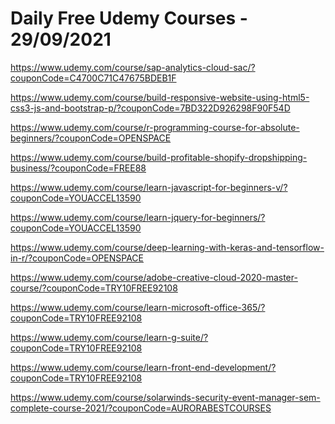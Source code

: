 # Daily Free Udemy Courses - 29/09/2021

https://www.udemy.com/course/sap-analytics-cloud-sac/?couponCode=C4700C71C47675BDEB1F
https://www.udemy.com/course/build-responsive-website-using-html5-css3-js-and-bootstrap-p/?couponCode=7BD322D926298F90F54D
https://www.udemy.com/course/r-programming-course-for-absolute-beginners/?couponCode=OPENSPACE
https://www.udemy.com/course/build-profitable-shopify-dropshipping-business/?couponCode=FREE88
https://www.udemy.com/course/learn-javascript-for-beginners-v/?couponCode=YOUACCEL13590
https://www.udemy.com/course/learn-jquery-for-beginners/?couponCode=YOUACCEL13590
https://www.udemy.com/course/deep-learning-with-keras-and-tensorflow-in-r/?couponCode=OPENSPACE
https://www.udemy.com/course/adobe-creative-cloud-2020-master-course/?couponCode=TRY10FREE92108
https://www.udemy.com/course/learn-microsoft-office-365/?couponCode=TRY10FREE92108
https://www.udemy.com/course/learn-g-suite/?couponCode=TRY10FREE92108
https://www.udemy.com/course/learn-front-end-development/?couponCode=TRY10FREE92108
https://www.udemy.com/course/solarwinds-security-event-manager-sem-complete-course-2021/?couponCode=AURORABESTCOURSES

